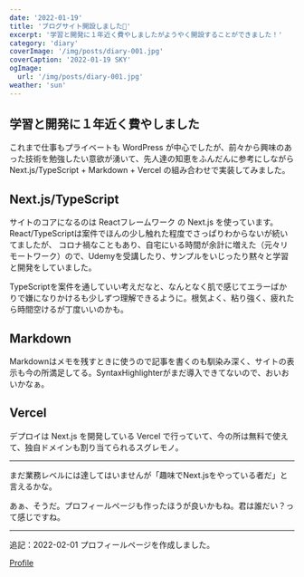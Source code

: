 ```yaml
---
date: '2022-01-19'
title: 'ブログサイト開設しました🍾'
excerpt: '学習と開発に１年近く費やしましたがようやく開設することができました！'
category: 'diary'
coverImage: '/img/posts/diary-001.jpg'
coverCaption: '2022-01-19 SKY'
ogImage:
  url: '/img/posts/diary-001.jpg'
weather: 'sun'
---
```


## 学習と開発に１年近く費やしました
これまで仕事もプライベートも WordPress が中心でしたが、前々から興味のあった技術を勉強したい意欲が湧いて、先人達の知恵をふんだんに参考にしながら Next.js/TypeScript + Markdown + Vercel の組み合わせで実装してみました。

## Next.js/TypeScript
サイトのコアになるのは Reactフレームワーク の Next.js を使っています。React/TypeScriptは案件でほんの少し触れた程度でさっぱりわからないが続いてましたが、
コロナ禍なこともあり、自宅にいる時間が余計に増えた（元々リモートワーク）ので、Udemyを受講したり、サンプルをいじったり黙々と学習と開発をしていました。

TypeScriptを案件を通していい考えだなと、なんとなく肌で感じてエラーばかりで嫌になりかけるも少しずつ理解できるように。根気よく、粘り強く、疲れたら時間空けるが丁度いいのかも。

## Markdown
Markdownはメモを残すときに使うので記事を書くのも馴染み深く、サイトの表示も今の所満足してる。SyntaxHighlighterがまだ導入できてないので、おいおいかなぁ。

## Vercel
デプロイは Next.js を開発している Vercel で行っていて、今の所は無料で使えて、独自ドメインも割り当てられるスグレモノ。

---

まだ業務レベルには達してはいませんが「趣味でNext.jsをやっている者だ」と言えるかな。

あぁ、そうだ。プロフィールページも作ったほうが良いかもね。君は誰だい？って感じですね。

---

追記：2022-02-01
プロフィールページを作成しました。

[Profile](/profile)
